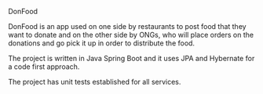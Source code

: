 DonFood

DonFood is an app used on one side by restaurants to post food that they want to donate and on the other side by ONGs, who will place orders on the donations and go pick it up in order to distribute the food.

The project is written in Java Spring Boot and it uses JPA and Hybernate for a code first approach.

The project has unit tests established for all services.
